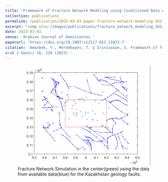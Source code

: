 ```yaml
---
title: "Framework of Fracture Network Modeling using Conditioned Data with Sequential Gaussian Simulation"
collection: publications
permalink: /publication/2023-03-03-paper-fracture-network-modeling-SGS
excerpt: "<img src='/images/publications/fracture_network_modeling_SGS/Fig_13_c_FracPaq_simul.png' style='float:left;width:150px;height:120px;'>"
date: 2023-03-03
venue: 'Arabian Journal of Geosciences '
paperurl: 'https://doi.org/10.1007/s12517-022-11073-7'
citation: 'Amanbek, Y., Merembayev, T. & Srinivasan, S. Framework of fracture network modeling using conditioned data with sequential Gaussian simulation. 
Arab J Geosci 16, 219 (2023).'
---
```

<figure>
  <p align="center">
  <div class="image_resize">
  <img src="/images/animations/Fracture_propagation_Ex2.gif"  alt="">
  <figcaption> Fracture Network Simulation in the center(green) using the data from available data(blue) for the Kazakhstan geology faults. </figcaption>
  </div>
  </p>
</figure>

